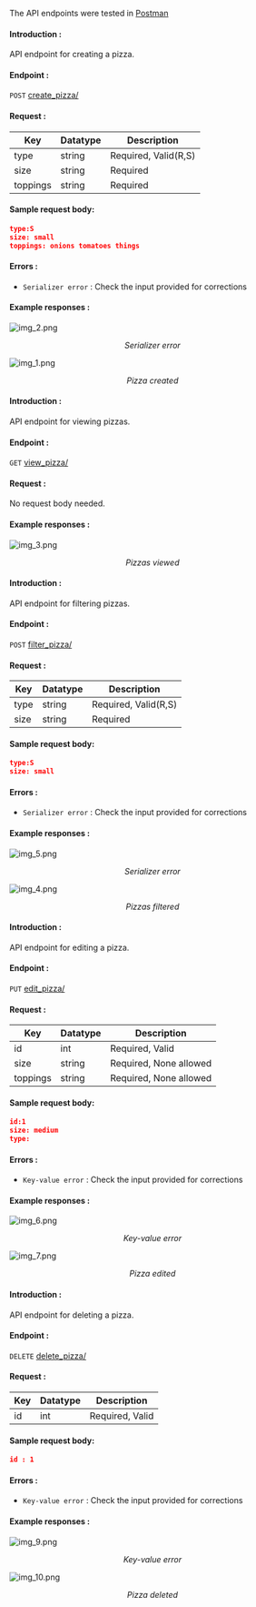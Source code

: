 The API endpoints were tested in [Postman](https://www.getpostman.com/collections/c05ea3bf772c24c1eecb)

#### Introduction :

API endpoint for creating a pizza.

#### Endpoint :

```POST``` <a href = "http://127.0.0.1:8000/create_pizza/">create_pizza/</a>

#### Request :

| Key   |  Datatype |Description   |
| ------------ | ------------ | ------------ |
| type | string | Required, Valid(R,S) |
| size | string | Required |
| toppings | string | Required |

#### Sample request body:

```json
type:S
size: small
toppings: onions tomatoes things
```

#### Errors :

* ```Serializer error```  : Check the input provided for corrections

#### Example responses :

![img_2.png](img_2.png)
<center><i>Serializer error</i></center>

![img_1.png](img_1.png)
<center><i>Pizza created</i></center>

#### Introduction :

API endpoint for viewing pizzas.

#### Endpoint :

```GET``` <a href = "http://127.0.0.1:8000/view_pizza/">view_pizza/</a>

#### Request :

No request body needed.

#### Example responses :

![img_3.png](img_3.png)
<center><i>Pizzas viewed</i></center>

#### Introduction :

API endpoint for filtering pizzas.

#### Endpoint :

```POST``` <a href = "http://127.0.0.1:8000/filter_pizza/">filter_pizza/</a>

#### Request :

| Key   |  Datatype |Description   |
| ------------ | ------------ | ------------ |
| type | string | Required, Valid(R,S) |
| size | string | Required |

#### Sample request body:

```json
type:S
size: small
```

#### Errors :

* ```Serializer error```  : Check the input provided for corrections

#### Example responses :

![img_5.png](img_5.png)
<center><i>Serializer error</i></center>

![img_4.png](img_4.png)
<center><i>Pizzas filtered</i></center>

#### Introduction :

API endpoint for editing a pizza.

#### Endpoint :

```PUT``` <a href = "http://127.0.0.1:8000/edit_pizza/">edit_pizza/</a>

#### Request :

| Key   |  Datatype |Description   |
| ------------ | ------------ | ------------ |
| id | int | Required, Valid |
| size | string | Required, None allowed |
| toppings | string | Required, None allowed |

#### Sample request body:

```json
id:1
size: medium
type:
```

#### Errors :

* ```Key-value error```  : Check the input provided for corrections

#### Example responses :

![img_6.png](img_6.png)
<center><i>Key-value error</i></center>

![img_7.png](img_7.png)
<center><i>Pizza edited</i></center>

#### Introduction :

API endpoint for deleting a pizza.

#### Endpoint :

```DELETE``` <a href = "http://127.0.0.1:8000/delete_pizza/">delete_pizza/</a>

#### Request :

| Key   |  Datatype |Description   |
| ------------ | ------------ | ------------ |
| id | int | Required, Valid |

#### Sample request body:

```json
id : 1
```

#### Errors :

* ```Key-value error```  : Check the input provided for corrections

#### Example responses :

![img_9.png](img_9.png)
<center><i>Key-value error</i></center>

![img_10.png](img_10.png)
<center><i>Pizza deleted</i></center>
